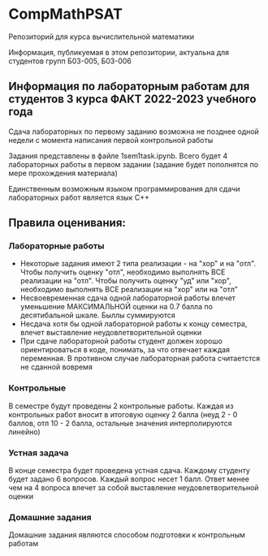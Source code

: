 # CompMathPSAT
Репозиторий для курса вычислительной математики

Информация, публикуемая в этом репозитории, актуальна для студентов групп Б03-005, Б03-006

## Информация по лабораторным работам для студентов 3 курса ФАКТ 2022-2023 учебного года
Сдача лабораторных по первому заданию возможна не позднее  одной недели с момента написания первой контрольной работы

Задания представлены в файле 1sem1task.ipynb. Всего будет 4 лабораторных работы в первом задании (задание будет пополнятся по мере прохождения материала)

Единственным возможным языком программирования для сдачи лабораторных работ является язык С++

## Правила оценивания:

### Лабораторные работы
* Некоторые задания имеют 2 типа реализации - на "хор" и на "отл". Чтобы получить оценку "отл", необходимо выполнять ВСЕ реализации на "отл". Чтобы получить оценку "уд" или "хор", необходимо выполнять ВСЕ реализации на "хор" или на "отл"
* Несвоевременная сдача одной лабораторной работы влечет уменьшение МАКСИМАЛЬНОЙ оценки на 0.7 балла по десятибальной шкале. Быллы суммируются
* Несдача хотя бы одной лабораторной работы к концу семестра, влечет выставление неудовлетворительной оценки
* При сдаче лабораторной работы студент должен хорошо ориентироваться в коде, понимать, за что отвечает каждая переменная. В противном случае лабораторная работа считаетстся не сданной вовремя

### Контрольные
В семестре будут проведены 2 контрольные работы. Каждая из контрольных работ вносит в итоговую оценку 2 балла (неуд 2 - 0 баллов, отл 10 - 2 балла, остальные значения интерполируются линейно)

### Устная задача
В конце семестра будет проведена устная сдача. Каждому студенту будет задано 6 вопросов. Каждый вопрос несет 1 балл. Ответ менее чем на 4 вопроса влечет за собой выставление неудовлетворительной оценки

### Домашние задания
Домашние задания являются способом подготовки к контрольным работам
